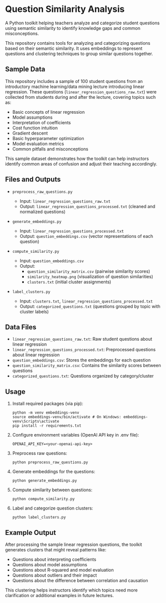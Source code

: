 # Question Similarity Analysis

A Python toolkit helping teachers analyze and categorize student questions using semantic similarity to identify knowledge gaps and common misconceptions.

This repository contains tools for analyzing and categorizing questions based on their semantic similarity. It uses embeddings to represent questions and clustering techniques to group similar questions together.

## Sample Data

This repository includes a sample of 100 student questions from an introductory machine learning/data mining lecture introducing linear regression. These questions (`linear_regression_questions_raw.txt`) were collected from students during and after the lecture, covering topics such as:

- Basic concepts of linear regression
- Model assumptions
- Interpretation of coefficients
- Cost function intuition
- Gradient descent
- Basic hyperparameter optimization
- Model evaluation metrics
- Common pitfalls and misconceptions

This sample dataset demonstrates how the toolkit can help instructors identify common areas of confusion and adjust their teaching accordingly.

## Files and Outputs

- `preprocess_raw_questions.py`

  - Input: `linear_regression_questions_raw.txt`
  - Output: `linear_regression_questions_processed.txt` (cleaned and normalized questions)

- `generate_embeddings.py`

  - Input: `linear_regression_questions_processed.txt`
  - Output: `question_embeddings.csv` (vector representations of each question)

- `compute_similarity.py`

  - Input: `question_embeddings.csv`
  - Output:
    - `question_similarity_matrix.csv` (pairwise similarity scores)
    - `similarity_heatmap.png` (visualization of question similarities)
    - `clusters.txt` (initial cluster assignments)

- `label_clusters.py`
  - Input: `clusters.txt`, `linear_regression_questions_processed.txt`
  - Output: `categorized_questions.txt` (questions grouped by topic with cluster labels)

## Data Files

- `linear_regression_questions_raw.txt`: Raw student questions about linear regression
- `linear_regression_questions_processed.txt`: Preprocessed questions about linear regression
- `question_embeddings.csv`: Stores the embeddings for each question
- `question_similarity_matrix.csv`: Contains the similarity scores between questions
- `categorized_questions.txt`: Questions organized by category/cluster

## Usage

1. Install required packages (via pip):

   ```
   python -m venv embeddings-venv
   source embeddings-venv/bin/activate # On Windows: embeddings-venv\Scripts\activate
   pip install -r requirements.txt
   ```

2. Configure environment variables (OpenAI API key in .env file):

   ```
   OPENAI_API_KEY=<your-openai-api-key>
   ```

3. Preprocess raw questions:

   ```
   python preprocess_raw_questions.py
   ```

4. Generate embeddings for the questions:

   ```
   python generate_embeddings.py
   ```

5. Compute similarity between questions:

   ```
   python compute_similarity.py
   ```

6. Label and categorize question clusters:
   ```
   python label_clusters.py
   ```

## Example Output

After processing the sample linear regression questions, the toolkit generates clusters that might reveal patterns like:

- Questions about interpreting coefficients
- Questions about model assumptions
- Questions about R-squared and model evaluation
- Questions about outliers and their impact
- Questions about the difference between correlation and causation

This clustering helps instructors identify which topics need more clarification or additional examples in future lectures.
